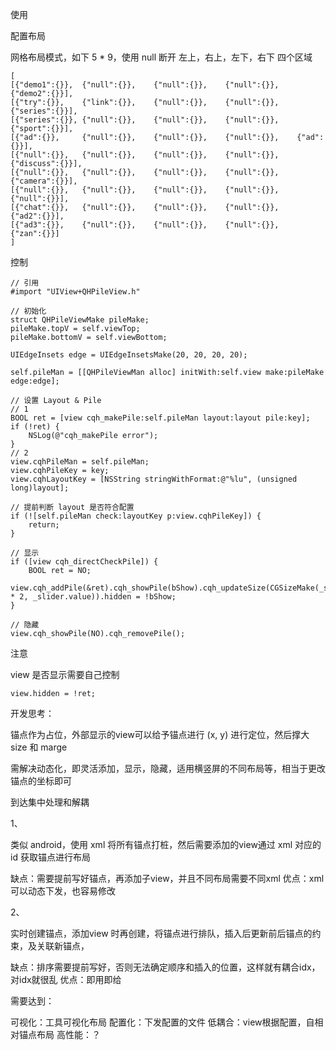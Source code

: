 


使用

配置布局

网格布局模式，如下 5 * 9，使用 null 断开 左上，右上，左下，右下 四个区域

~~~
[
[{"demo1":{}},	{"null":{}},	{"null":{}},	{"null":{}},	{"demo2":{}}],
[{"try":{}},	{"link":{}},	{"null":{}},	{"null":{}},	{"series":{}}],
[{"series":{}},	{"null":{}},	{"null":{}},	{"null":{}},	{"sport":{}}],
[{"ad":{}},		{"null":{}},	{"null":{}},	{"null":{}},	{"ad":{}}],
[{"null":{}},	{"null":{}},	{"null":{}},	{"null":{}},	{"discuss":{}}],
[{"null":{}},	{"null":{}},	{"null":{}},	{"null":{}},	{"camera":{}}],
[{"null":{}},	{"null":{}},	{"null":{}},	{"null":{}},	{"null":{}}],
[{"chat":{}},	{"null":{}},	{"null":{}},	{"null":{}},	{"ad2":{}}],
[{"ad3":{}},	{"null":{}},	{"null":{}},	{"null":{}},	{"zan":{}}]
]
~~~

控制

~~~
// 引用
#import "UIView+QHPileView.h"

// 初始化
struct QHPileViewMake pileMake;
pileMake.topV = self.viewTop;
pileMake.bottomV = self.viewBottom;
    
UIEdgeInsets edge = UIEdgeInsetsMake(20, 20, 20, 20);
    
self.pileMan = [[QHPileViewMan alloc] initWith:self.view make:pileMake 
edge:edge];

// 设置 Layout & Pile
// 1
BOOL ret = [view cqh_makePile:self.pileMan layout:layout pile:key];
if (!ret) {
    NSLog(@"cqh_makePile error");
}
// 2
view.cqhPileMan = self.pileMan;
view.cqhPileKey = key;
view.cqhLayoutKey = [NSString stringWithFormat:@"%lu", (unsigned long)layout];

// 提前判断 layout 是否符合配置
if (![self.pileMan check:layoutKey p:view.cqhPileKey]) {
    return;
}

// 显示
if ([view cqh_directCheckPile]) {
    BOOL ret = NO;
    view.cqh_addPile(&ret).cqh_showPile(bShow).cqh_updateSize(CGSizeMake(_slider.value * 2, _slider.value)).hidden = !bShow;
}

// 隐藏
view.cqh_showPile(NO).cqh_removePile();
~~~

注意

view 是否显示需要自己控制

~~~
view.hidden = !ret;
~~~


开发思考：

锚点作为占位，外部显示的view可以给予锚点进行 (x, y) 进行定位，然后撑大 size 和 marge

需解决动态化，即灵活添加，显示，隐藏，适用横竖屏的不同布局等，相当于更改锚点的坐标即可

到达集中处理和解耦

1、

类似 android，使用 xml 将所有锚点打桩，然后需要添加的view通过 xml 对应的 id 获取锚点进行布局

缺点：需要提前写好锚点，再添加子view，并且不同布局需要不同xml
优点：xml 可以动态下发，也容易修改

2、

实时创建锚点，添加view 时再创建，将锚点进行排队，插入后更新前后锚点的约束，及关联新锚点，

缺点：排序需要提前写好，否则无法确定顺序和插入的位置，这样就有耦合idx，对idx就很乱
优点：即用即给



需要达到：

可视化：工具可视化布局
配置化：下发配置的文件
低耦合：view根据配置，自相对锚点布局
高性能：？

